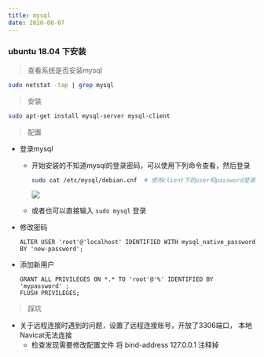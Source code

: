 ```yaml
---
title: mysql
date: 2020-08-07
---
```


### ubuntu 18.04 下安装

> 查看系统是否安装mysql

```bash
sudo netstat -tap | grep mysql
```

> 安装

```bash
sudo apt-get install mysql-server mysql-client
```

> 配置

* 登录mysql

  * 开始安装的不知道mysql的登录密码，可以使用下列命令查看，然后登录

    ```bash
    sudo cat /etc/mysql/debian.cnf  # 使用client下的user和password登录
    ```

    ![](https://cdn.jsdelivr.net/gh/kcyln/ImageHosting@latest/2020/08/07/9e27653a820905113db76b4d68733f41.png)

  * 或者也可以直接输入 `sudo mysql` 登录

* 修改密码

  ```mysql
  ALTER USER 'root'@'localhost' IDENTIFIED WITH mysql_native_password BY 'new-password';
  ```

* 添加新用户

  ```mysql
  GRANT ALL PRIVILEGES ON *.* TO 'root'@'%' IDENTIFIED BY 'mypassword' ;
  FLUSH PRIVILEGES;
  ```

> 踩坑

* 关于远程连接时遇到的问题，设置了远程连接账号，开放了3306端口， 本地Navicat无法连接
  * 检查发现需要修改配置文件 将 bind-address 127.0.0.1 注释掉



